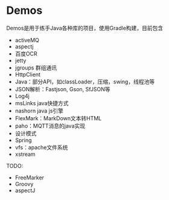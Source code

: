 # Demos

Demos是用于练手Java各种库的项目，使用Gradle构建，目前包含
* activeMQ
* aspectj
* 百度OCR
* jetty
* jgroups 群组通讯
* HttpClient
* Java：部分API，如classLoader，压缩，swing，线程池等
* JSON解析：Fastjson, Gson, SfJSON等
* Log4j 
* msLinks java快捷方式
* nashorn java js引擎
* FlexMark：MarkDown文本转HTML
* paho：MQTT消息的java实现
* 设计模式
* Spring 
* vfs：apache文件系统
* xstream

TODO:

* FreeMarker
* Groovy
* aspectJ